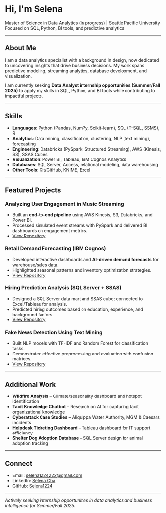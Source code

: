 # Hi, I'm Selena  

Master of Science in Data Analytics (in progress) | Seattle Pacific University  
Focused on SQL, Python, BI tools, and predictive analytics  

---

## About Me  
I am a data analytics specialist with a background in design, now dedicated to uncovering insights that drive business decisions. My work spans predictive modeling, streaming analytics, database development, and visualization.  

I am currently seeking **Data Analyst internship opportunities (Summer/Fall 2025)** to apply my skills in SQL, Python, and BI tools while contributing to impactful projects.  

---

## Skills  
- **Languages**: Python (Pandas, NumPy, Scikit-learn), SQL (T-SQL, SSMS), R  
- **Analytics**: Data mining, classification, clustering, NLP (text mining), forecasting  
- **Engineering**: Databricks (PySpark, Structured Streaming), AWS (Kinesis, S3), SSAS Cubes  
- **Visualization**: Power BI, Tableau, IBM Cognos Analytics  
- **Databases**: SQL Server, Access, relational modeling, data warehousing  
- **Other Tools**: Git/GitHub, KNIME, Excel  

---

## Featured Projects  

### Analyzing User Engagement in Music Streaming  
- Built an **end-to-end pipeline** using AWS Kinesis, S3, Databricks, and Power BI.  
- Processed simulated event streams with PySpark and delivered BI dashboards on engagement metrics.  
- [View Repository](https://github.com/Selena1224/Analyzing_User_Engagement_in_Music_Streaming_with_PySpark_and_Power_BI)  

### Retail Demand Forecasting (IBM Cognos)  
- Developed interactive dashboards and **AI-driven demand forecasts** for warehouse/sales data.  
- Highlighted seasonal patterns and inventory optimization strategies.  
- [View Repository](https://github.com/Selena1224/Retail_Demand_Forecasting_IBM_Cognos)  

### Hiring Prediction Analysis (SQL Server + SSAS)  
- Designed a SQL Server data mart and SSAS cube; connected to Excel/Tableau for analysis.  
- Predicted hiring outcomes based on education, experience, and background factors.  
- [View Repository](https://github.com/Selena1224/Hiring_Prediction_Analysis)  

### Fake News Detection Using Text Mining  
- Built NLP models with TF-IDF and Random Forest for classification tasks.  
- Demonstrated effective preprocessing and evaluation with confusion matrices.  
- [View Repository](https://github.com/Selena1224/Fake_News_Detection_Using_Text_Mining)  

---

## Additional Work  
- **Wildfire Analysis** – Climate/seasonality dashboard and hotspot identification  
- **Tacit Knowledge Chatbot** – Research on AI for capturing tacit organizational knowledge  
- **Cyberattack Case Studies** – Aliquippa Water Authority, MGM & Caesars incidents  
- **Helpdesk Ticketing Dashboard** – Tableau dashboard for IT support efficiency  
- **Shelter Dog Adoption Database** – SQL Server design for animal adoption tracking  

---

## Connect  
- Email: selena1224222@gmail.com  
- LinkedIn: [Selena Cha](https://www.linkedin.com/in/selena-cha)  
- GitHub: [Selena1224](https://github.com/Selena1224)  

---

*Actively seeking internship opportunities in data analytics and business intelligence for Summer/Fall 2025.*  

